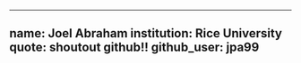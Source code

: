 ---
 name: Joel Abraham
 institution: Rice University
 quote: shoutout github!!
 github_user: jpa99
 ---

